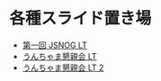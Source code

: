 # 各種スライド置き場

- [第一回 JSNOG LT](https://harusame.tech/slides/JSNOG-LT-1/JSNOG-LT-1-Slide.html)
- [うんちゃま懇親会 LT](https://harusame.tech/slides/unchama-LT/unchama-LT.html)
- [うんちゃま懇親会 LT 2](https://harusame.tech/slides/unchama-LT-2/unchama-LT-2.pdf)
